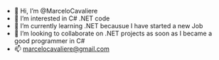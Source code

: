 - 👋 Hi, I’m @MarceloCavaliere
- 👀 I’m interested in C# .NET code
- 🌱 I’m currently learning .NET becausue I have started a new Job 
- 💞️ I’m looking to collaborate on .NET projects as soon as I became a good programmer in C#
- 📫 marcelocavaliere@gmail.com

<!---
MarceloCavaliere/MarceloCavaliere is a ✨ special ✨ repository because its `README.md` (this file) appears on your GitHub profile.
You can click the Preview link to take a look at your changes.
--->
